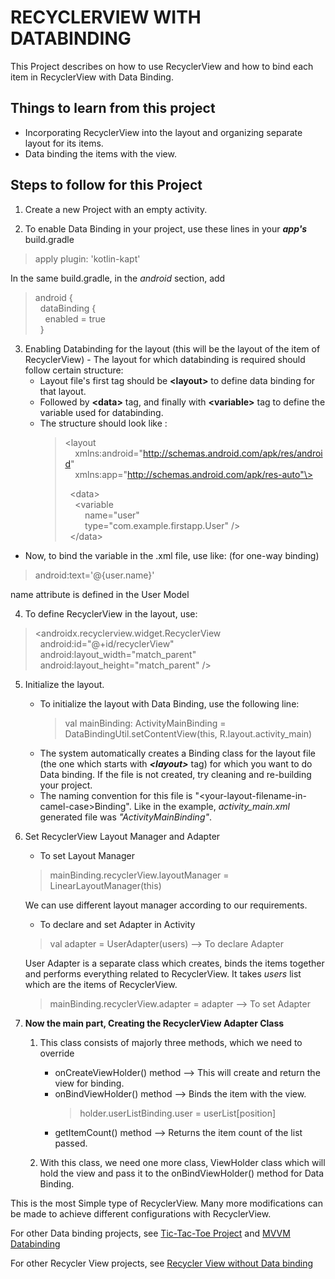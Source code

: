 # RECYCLERVIEW WITH DATABINDING

This Project describes on how to use RecyclerView and how to bind each item in RecyclerView with Data Binding.

## Things to learn from this project
  - Incorporating RecyclerView into the layout and organizing separate layout for its items.
  - Data binding the items with the view.
  
## Steps to follow for this Project
  1. Create a new Project with an empty activity.
  
  2. To enable Data Binding in your project, use these lines in your ***app's*** build.gradle
  > apply plugin: 'kotlin-kapt'
  
  In the same build.gradle, in the *android* section, add
  > android { \
  > &nbsp;&nbsp;dataBinding { \
  > &nbsp;&nbsp;&nbsp;&nbsp;enabled = true \
  > &nbsp;&nbsp;} 
  
  3. Enabling Databinding for the layout (this will be the layout of the item of RecyclerView)
    - The layout for which databinding is required should follow certain structure:
      - Layout file's first tag should be **\<layout\>** to define data binding for that layout.
      - Followed by **\<data\>** tag, and finally with **\<variable\>** tag to define the variable used for databinding.
      - The structure should look like : 
        > <layout \
        > &nbsp;&nbsp;&nbsp;&nbsp;xmlns:android="http://schemas.android.com/apk/res/android" \
        > &nbsp;&nbsp;&nbsp;&nbsp;xmlns:app="http://schemas.android.com/apk/res-auto"\> 
        >
        > &nbsp;&nbsp;\<data\> \
        > &nbsp;&nbsp;&nbsp;&nbsp;\<variable \
        > &nbsp;&nbsp;&nbsp;&nbsp;&nbsp;&nbsp;&nbsp;&nbsp;name="user" \
        > &nbsp;&nbsp;&nbsp;&nbsp;&nbsp;&nbsp;&nbsp;&nbsp;type="com.example.firstapp.User" \/\> \
        > &nbsp;&nbsp;\</data\>

   - Now, to bind the variable in the .xml file, use like: (for one-way binding)
   > android:text='@{user.name}' 
   
   name attribute is defined in the User Model
   
 4. To define RecyclerView in the layout, use:
 > \<androidx.recyclerview.widget.RecyclerView \
 > &nbsp;&nbsp;android:id="@+id/recyclerView" \
 > &nbsp;&nbsp;android:layout_width="match_parent" \
 > &nbsp;&nbsp;android:layout_height="match_parent" \/\>
 
 5. Initialize the layout.
      - To initialize the layout with Data Binding, use the following line:
        > val mainBinding: ActivityMainBinding = DataBindingUtil.setContentView(this, R.layout.activity_main)
      - The system automatically creates a Binding class for the layout file (the one which starts with ***\<layout\>*** tag) for which you want to do Data binding. If the file is not created, try cleaning and re-building your project.
      - The naming convention for this file is "\<your-layout-filename-in-camel-case\>Binding". Like in the example, *activity_main.xml* generated file was *"ActivityMainBinding"*. 
      
 6. Set RecyclerView Layout Manager and Adapter
    - To set Layout Manager
    > mainBinding.recyclerView.layoutManager = LinearLayoutManager(this) 
    
    We can use different layout manager according to our requirements.
    
    - To declare and set Adapter in Activity
    > val adapter = UserAdapter(users)  --> To declare Adapter
    
      User Adapter is a separate class which creates, binds the items together and performs everything related to RecyclerView. It takes *users* list which are the items of RecyclerView.
    > mainBinding.recyclerView.adapter = adapter   --> To set Adapter
    
 7. **Now the main part, Creating the RecyclerView Adapter Class**
    1. This class consists of majorly three methods, which we need to override 
        - onCreateViewHolder() method --> This will create and return the view for binding. 
        - onBindViewHolder() method --> Binds the item with the view. 
          > holder.userListBinding.user = userList[position]
        - getItemCount() method --> Returns the item count of the list passed.
        
    2. With this class, we need one more class, ViewHolder class which will hold the view and pass it to the onBindViewHolder() method for Data Binding.

This is the most Simple type of RecyclerView. Many more modifications can be made to achieve different configurations with RecyclerView.

For other Data binding projects, see [Tic-Tac-Toe Project](https://github.com/pranmar93/Android_Kotlin/tree/master/TicTacToe) and [MVVM Databinding](https://github.com/pranmar93/Android_Kotlin/tree/master/MVVM%20Databinding)

For other Recycler View projects, see [Recycler View without Data binding](https://github.com/pranmar93/Android_Kotlin/tree/master/RV_without_Binding)
